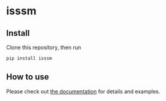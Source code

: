 # isssm


<!-- WARNING: THIS FILE WAS AUTOGENERATED! DO NOT EDIT! -->

## Install

Clone this repository, then run

``` sh
pip install isssm
```

## How to use

Please check out [the
documentation](https://stefanheyder.github.io/isssm) for details and
examples.
